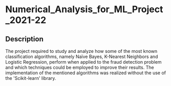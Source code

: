 # Numerical_Analysis_for_ML_Project_2021-22
## Description
The project required to study and analyze how some of the most known classification algorithms, namely Naïve Bayes, K-Nearest Neighbors and Logistic Regression, perform when applied to the fraud detection problem and which techniques could be employed to improve their results. The implementation of the mentioned algorithms was realized without the use of the 'Scikit-learn' library.